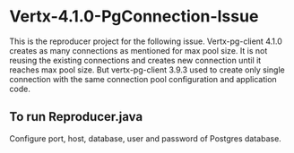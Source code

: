 # Vertx-4.1.0-PgConnection-Issue
This is the reproducer project for the following issue. Vertx-pg-client 4.1.0 creates as many connections as mentioned for max pool size. It is not reusing the existing connections and creates new connection until it reaches max pool size. But vertx-pg-client 3.9.3 used to create only single connection with the same connection pool configuration and application code. 
## To run Reproducer.java 
Configure port, host, database, user and password of Postgres database.
